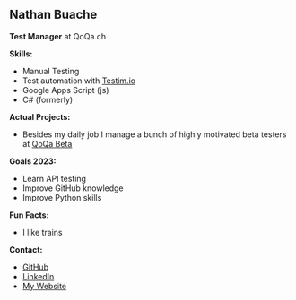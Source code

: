 ## **Nathan Buache**

**Test Manager** at QoQa.ch

**Skills:**
* Manual Testing
* Test automation with [Testim.io](https://testim.io)
* Google Apps Script (js)
* C# (formerly)

**Actual Projects:**
* Besides my daily job I manage a bunch of highly motivated beta testers at [QoQa Beta](https://qo.qa/beta)



**Goals 2023:**
* Learn API testing
* Improve GitHub knowledge
* Improve Python skills

**Fun Facts:**
* I like trains

**Contact:**
* [GitHub](https://github.com/nthnbch)
* [LinkedIn](https://www.linkedin.com/in/nathanbuache)
* [My Website](https://buache.com)

